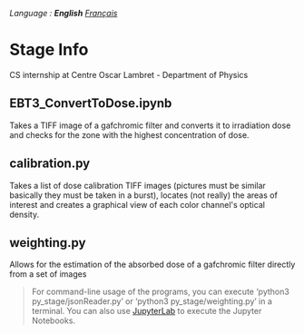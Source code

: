 *Language : **English** [Français](README_fr.md)*

# Stage Info
CS internship at Centre Oscar Lambret - Department of Physics


## EBT3_ConvertToDose.ipynb
Takes a TIFF image of a gafchromic filter and converts it to irradiation dose and checks for the zone with the highest concentration
of dose.


## calibration.py
Takes a list of dose calibration TIFF images (pictures must be similar basically they must be taken in a burst),
locates (not really) the areas of interest and creates a graphical view of each color channel's optical density.


## weighting.py
Allows for the estimation of the absorbed dose of a gafchromic filter directly from a set of images


> For command-line usage of the programs, you can execute ‘python3 py_stage/jsonReader.py’ or ‘python3 py_stage/weighting.py’ in a terminal.
> You can also use [JupyterLab](https://jupyter.org/try) to execute the Jupyter Notebooks.
